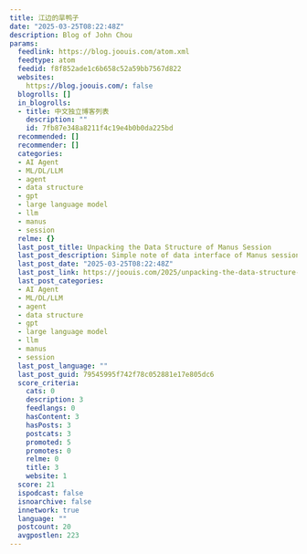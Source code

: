 ```yaml
---
title: 江边的旱鸭子
date: "2025-03-25T08:22:48Z"
description: Blog of John Chou
params:
  feedlink: https://blog.joouis.com/atom.xml
  feedtype: atom
  feedid: f8f852ade1c6b658c52a59bb7567d822
  websites:
    https://blog.joouis.com/: false
  blogrolls: []
  in_blogrolls:
  - title: 中文独立博客列表
    description: ""
    id: 7fb87e348a8211f4c19e4b0b0da225bd
  recommended: []
  recommender: []
  categories:
  - AI Agent
  - ML/DL/LLM
  - agent
  - data structure
  - gpt
  - large language model
  - llm
  - manus
  - session
  relme: {}
  last_post_title: Unpacking the Data Structure of Manus Session
  last_post_description: Simple note of data interface of Manus session with examples.
  last_post_date: "2025-03-25T08:22:48Z"
  last_post_link: https://joouis.com/2025/unpacking-the-data-structure-of-manus-session/
  last_post_categories:
  - AI Agent
  - ML/DL/LLM
  - agent
  - data structure
  - gpt
  - large language model
  - llm
  - manus
  - session
  last_post_language: ""
  last_post_guid: 79545995f742f78c052881e17e805dc6
  score_criteria:
    cats: 0
    description: 3
    feedlangs: 0
    hasContent: 3
    hasPosts: 3
    postcats: 3
    promoted: 5
    promotes: 0
    relme: 0
    title: 3
    website: 1
  score: 21
  ispodcast: false
  isnoarchive: false
  innetwork: true
  language: ""
  postcount: 20
  avgpostlen: 223
---
```

